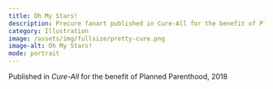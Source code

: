 ```yaml
---
title: Oh My Stars!
description: Precure fanart published in Cure-All for the benefit of Planned Parenthood, 2018
category: Illustration
image: /assets/img/fullsize/pretty-cure.png
image-alt: Oh My Stars!
mode: portrait
---
```


Published in *Cure-All* for the benefit of Planned Parenthood, 2018